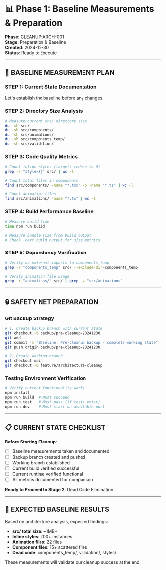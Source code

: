 # 📊 Phase 1: Baseline Measurements & Preparation

**Phase**: CLEANUP-ARCH-001  
**Stage**: Preparation & Baseline  
**Created**: 2024-12-30  
**Status**: Ready to Execute  

---

## 🎯 BASELINE MEASUREMENT PLAN

### **STEP 1: Current State Documentation**
Let's establish the baseline before any changes.

### **STEP 2: Directory Size Analysis**
```bash
# Measure current src/ directory size
du -sh src/
du -sh src/components/
du -sh src/animations/
du -sh src/components_temp/
du -sh src/validation/
```

### **STEP 3: Code Quality Metrics**
```bash
# Count inline styles (target: reduce to 0)
grep -r "style={{" src/ | wc -l

# Count total files in components
find src/components/ -name "*.tsx" -o -name "*.ts" | wc -l

# Count animation files 
find src/animations/ -name "*.ts" | wc -l
```

### **STEP 4: Build Performance Baseline**
```bash
# Measure build time
time npm run build

# Measure bundle size from build output
# Check .next build output for size metrics
```

### **STEP 5: Dependency Verification**
```bash
# Verify no external imports to components_temp
grep -r "components_temp" src/ --exclude-dir=components_temp

# Verify animation file usage
grep -r "animations/" src/ | grep -v "src/animations"
```

---

## 🔒 SAFETY NET PREPARATION

### **Git Backup Strategy**
```bash
# 1. Create backup branch with current state
git checkout -b backup/pre-cleanup-20241230
git add .
git commit -m "Baseline: Pre-cleanup backup - complete working state"
git push origin backup/pre-cleanup-20241230

# 2. Create working branch
git checkout main
git checkout -b feature/architecture-cleanup
```

### **Testing Environment Verification**
```bash
# Verify current functionality works
npm install
npm run build  # Must succeed
npm run test   # Must pass (if tests exist)
npm run dev    # Must start on available port
```

---

## 📋 CURRENT STATE CHECKLIST

**Before Starting Cleanup**:
- [ ] Baseline measurements taken and documented
- [ ] Backup branch created and pushed
- [ ] Working branch established  
- [ ] Current build verified successful
- [ ] Current runtime verified functional
- [ ] All metrics documented for comparison

**Ready to Proceed to Stage 2**: Dead Code Elimination

---

## 📝 EXPECTED BASELINE RESULTS

Based on architecture analysis, expected findings:
- **src/ total size**: ~1MB+
- **Inline styles**: 200+ instances  
- **Animation files**: 22 files
- **Component files**: 15+ scattered files
- **Dead code**: components_temp/, validation/, styles/

These measurements will validate our cleanup success at the end. 